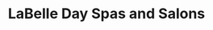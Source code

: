 ---
title: "LaBelle Day Spas and Salons"
url: /palo-alto/labelle-day-spas-and-salons/
shop: Kosmetik
---